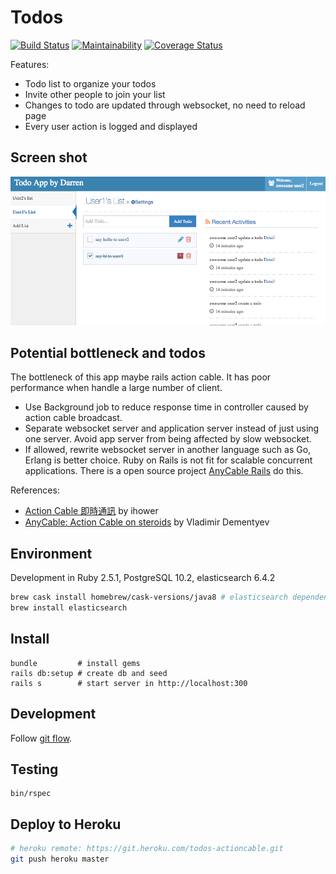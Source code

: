 # Todos
[![Build Status](https://travis-ci.org/darren987469/todos.svg?branch=master)](https://travis-ci.org/darren987469/todos)
[![Maintainability](https://api.codeclimate.com/v1/badges/c21eac6d198364066a7f/maintainability)](https://codeclimate.com/github/darren987469/todos/maintainability)
[![Coverage Status](https://coveralls.io/repos/github/darren987469/todos/badge.svg?branch=master)](https://coveralls.io/github/darren987469/todos?branch=master)

Features:
* Todo list to organize your todos
* Invite other people to join your list
* Changes to todo are updated through websocket, no need to reload page
* Every user action is logged and displayed

## Screen shot
![Todo screenshot](/screenshots/Screen_Shot_2018-05-15.png?raw=true)

## Potential bottleneck and todos

The bottleneck of this app maybe rails action cable. It has poor performance when handle a large number of client.

* Use Background job to reduce response time in controller caused by action cable broadcast.
* Separate websocket server and application server instead of just using one server. Avoid app server from being affected by slow websocket.
* If allowed, rewrite websocket server in another language such as Go, Erlang is better choice. Ruby on Rails is not fit for scalable concurrent applications. There is a open source project [AnyCable Rails](https://github.com/anycable/anycable-rails) do this.

References:
* [Action Cable 即時通訊](https://ihower.tw/rails/actioncable.html) by ihower
* [AnyCable: Action Cable on steroids](https://evilmartians.com/chronicles/anycable-actioncable-on-steroids) by Vladimir Dementyev

## Environment

Development in Ruby 2.5.1, PostgreSQL 10.2, elasticsearch 6.4.2

```sh
brew cask install homebrew/cask-versions/java8 # elasticsearch dependency
brew install elasticsearch
```

## Install

```shell
bundle         # install gems
rails db:setup # create db and seed
rails s        # start server in http://localhost:300
```

## Development

Follow [git flow](http://nvie.com/posts/a-successful-git-branching-model/).

## Testing

```shell
bin/rspec
```

## Deploy to Heroku

```sh
# heroku remote: https://git.heroku.com/todos-actioncable.git
git push heroku master
```

